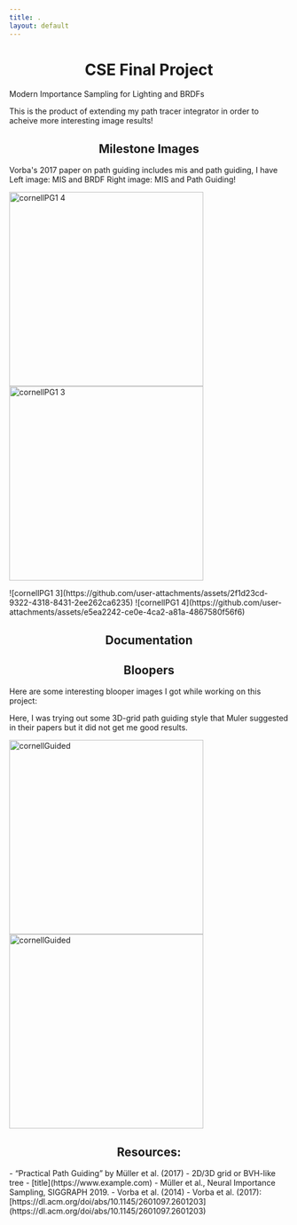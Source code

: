 ```yaml
---
title: .
layout: default
---
```


<h1 style="text-align: center;"><strong>CSE Final Project</strong></h1>

Modern Importance Sampling for Lighting and BRDFs

This is the product of extending my path tracer integrator in order to acheive more interesting image results!


<h2 style="text-align: center;"><strong>Milestone Images</strong></h2>
Vorba's 2017 paper on path guiding includes mis and path guiding, I have 
Left image: MIS and BRDF
Right image: MIS and Path Guiding!
<p>
  <img src="https://github.com/user-attachments/assets/e5ea2242-ce0e-4ca2-a81a-4867580f56f6" alt="cornellPG1 4" width="350">
  <img src="https://github.com/user-attachments/assets/2f1d23cd-9322-4318-8431-2ee262ca6235" alt="cornellPG1 3" width="350">
</p>
![cornellPG1 3](https://github.com/user-attachments/assets/2f1d23cd-9322-4318-8431-2ee262ca6235)
![cornellPG1 4](https://github.com/user-attachments/assets/e5ea2242-ce0e-4ca2-a81a-4867580f56f6)


<h2 style="text-align: center;"><strong>Documentation</strong></h2>


<h2 style="text-align: center;"><strong>Bloopers</strong></h2>

Here are some interesting blooper images I got while working on this project:

Here, I was trying out some 3D-grid path guiding style that Muler suggested in their papers but it did not get me good results. 
<p>
  <img src="https://github.com/user-attachments/assets/8e28c6aa-a117-416a-9394-2311ecd4e508" alt="cornellGuided" width="350">
  <img src="https://github.com/user-attachments/assets/8e28c6aa-a117-416a-9394-2311ecd4e508" alt="cornellGuided" width="350">
</p>

<h2 style="text-align: center;"><strong>Resources:</strong></h2>
- “Practical Path Guiding” by Müller et al. (2017)
- 2D/3D grid or BVH-like tree
- [title](https://www.example.com)
- Müller et al., Neural Importance Sampling, SIGGRAPH 2019.
- Vorba et al. (2014)
- Vorba et al. (2017): [https://dl.acm.org/doi/abs/10.1145/2601097.2601203](https://dl.acm.org/doi/abs/10.1145/2601097.2601203)   
